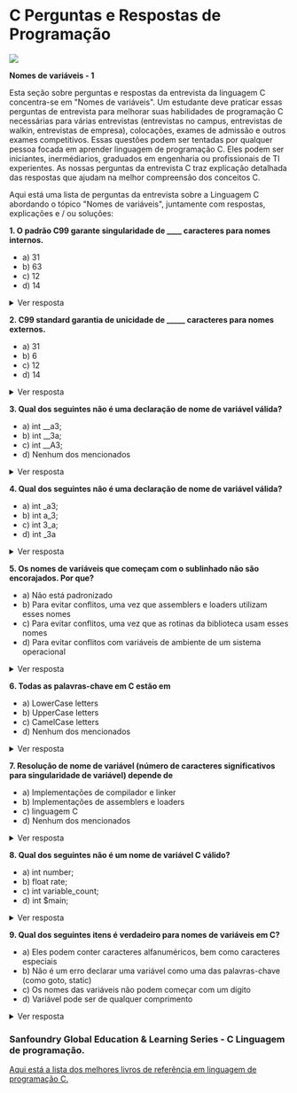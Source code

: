 # C Perguntas e Respostas de Programação 

![](https://i.pinimg.com/236x/d6/7e/6e/d67e6ef74c9cba51d157c719e7494fae--programming-languages-logos.jpg)

**Nomes de variáveis - 1**

Esta seção sobre perguntas e respostas da entrevista da linguagem C concentra-se em "Nomes de variáveis". Um estudante deve praticar essas perguntas de entrevista para melhorar suas habilidades de programação C necessárias para várias entrevistas (entrevistas no campus, entrevistas de walkin, entrevistas de empresa), colocações, exames de admissão e outros exames competitivos. Essas questões podem ser tentadas por qualquer pessoa focada em aprender linguagem de programação C. Eles podem ser iniciantes, inermédiarios, graduados em engenharia ou profissionais de TI experientes. As nossas perguntas da entrevista C traz explicação detalhada das respostas que ajudam na melhor compreensão dos conceitos C.

Aqui está uma lista de perguntas da entrevista sobre a Linguagem C abordando o tópico "Nomes de variáveis", juntamente com respostas, explicações e / ou soluções:

**1. O padrão C99 garante singularidade de ____ caracteres para nomes internos.**

- a) 31
- b) 63
- c) 12
- d) 14

<details>
 <summary>Ver resposta</summary>
 
    Resposta: b
   
    Explicação: o compilador do ISO C99 pode considerar apenas os primeiros 63 caracteres para o interno.
</details>


**2. C99 standard garantia de unicidade de _____ caracteres para nomes externos.**

- a) 31
- b) 6
- c) 12
- d) 14

<details>
 <summary>Ver resposta</summary>
 
    Resposta: a
    
    Explicação: o compilador ISO C99 pode considerar apenas os primeiros 31 caracteres para o variáveis externas
    com 31 caracteres devido a que pode não ser exclusivo.

 
</details>

**3. Qual dos seguintes não é uma declaração de nome de variável válida?**

- a) int __a3;
- b) int __3a;
- c) int __A3;
- d) Nenhum dos mencionados

<details>
 <summary>Ver resposta</summary>
 
    Resposta: d
    
    Explicação: Nenhum.

 
</details>

**4. Qual dos seguintes não é uma declaração de nome de variável válida?**

- a) int _a3;
- b) int a_3;
- c) int 3_a;
- d) int _3a

<details>
 <summary>Ver resposta</summary>
 
    Resposta: c
    
    Explicação: O nome da variável não pode começar com um dígito.

 
</details>

**5. Os nomes de variáveis que começam com o sublinhado não são encorajados. Por que?**

- a) Não está padronizado
- b) Para evitar conflitos, uma vez que assemblers e loaders utilizam esses nomes
- c) Para evitar conflitos, uma vez que as rotinas da biblioteca usam esses nomes
- d) Para evitar conflitos com variáveis de ambiente de um sistema operacional

<details>
 <summary>Ver resposta</summary>
 
    Resposta: c
    
    Explicação: Nenhuma.

 
</details>

**6. Todas as palavras-chave em C estão em**

- a) LowerCase letters
- b) UpperCase letters
- c) CamelCase letters
- d) Nenhum dos mencionados

<details>
 <summary>Ver resposta</summary>
 
    Resposta: a
    
    Explicação: Nenhuma.

 
</details>

**7. Resolução de nome de variável (número de caracteres significativos para singularidade de variável) depende de**

- a) Implementações de compilador e linker
- b) Implementações de assemblers e loaders
- c) linguagem C
- d) Nenhum dos mencionados

<details>
 <summary>Ver resposta</summary>
 
    Resposta: a
    
    Explicação: depende do padrão ao qual o compilador e linkers estão aderindo.

 
</details>

**8. Qual dos seguintes não é um nome de variável C válido?**

- a) int number;
- b) float rate;
- c) int variable_count;
- d) int $main;

<details>
 <summary>Ver resposta</summary>
 
    Resposta: d
    
    Explicação: Uma vez que apenas o sublinhado e nenhum outro caractere especial é permitido em um nome de variável, isso resulta em um erro.

 
</details>

**9. Qual dos seguintes itens é verdadeiro para nomes de variáveis em C?**

- a) Eles podem conter caracteres alfanuméricos, bem como caracteres especiais
- b) Não é um erro declarar uma variável como uma das palavras-chave (como goto, static)
- c) Os nomes das variáveis não podem começar com um dígito
- d) Variável pode ser de qualquer comprimento

<details>
 <summary>Ver resposta</summary>
 
    Resposta: c
    
    Explicação: De acordo com a sintaxe do nome da variável C, não pode começar com um dígito.

 
</details>

### Sanfoundry Global Education & Learning Series - C Linguagem de programação.

[Aqui está a lista dos melhores livros de referência em linguagem de programação C.](http://www.sanfoundry.com/best-reference-books-c-programming-data-structures-algorithms/)

